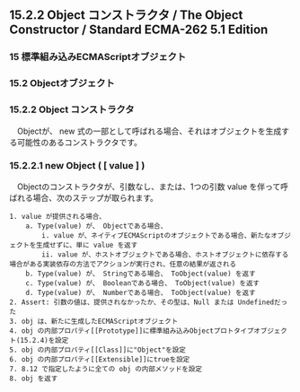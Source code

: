 15.2.2 Object コンストラクタ / The Object Constructor / Standard ECMA-262 5.1 Edition
-------------------------------------------------------------------------------------

### 15 標準組み込みECMAScriptオブジェクト

### 15.2 Objectオブジェクト

### 15.2.2 Object コンストラクタ

　Objectが、 new
式の一部として呼ばれる場合、それはオブジェクトを生成する可能性のあるコンストラクタです。

### 15.2.2.1 new Object ( [ value ] )

　Objectのコンストラクタが、引数なし、または、1つの引数 value
を伴って呼ばれる場合、次のステップが取られます。

    1. value が提供される場合、
        a. Type(value) が、 Objectである場合、
            i. value が、ネイティブECMAScriptのオブジェクトである場合、新たなオブジェクトを生成せずに、単に value を返す
            ii. value が、ホストオブジェクトである場合、ホストオブジェクトに依存する場合がある実装依存の方法でアクションが実行され、任意の結果が返される
        b. Type(value) が、 Stringである場合、 ToObject(value) を返す
        c. Type(value) が、 Booleanである場合、 ToObject(value) を返す
        d. Type(value) が、 Numberである場合、 ToObject(value) を返す
    2. Assert: 引数の値は、提供されなかったか、その型は、Null または Undefinedだった
    3. obj は、新たに生成したECMAScriptオブジェクト
    4. obj の内部プロパティ[[Prototype]]に標準組み込みObjectプロトタイプオブジェクト(15.2.4)を設定
    5. obj の内部プロパティ[[Class]]に"Object"を設定
    6. obj の内部プロパティ[[Extensible]]にtrueを設定
    7. 8.12 で指定したように全ての obj の内部メソッドを設定
    8. obj を返す
